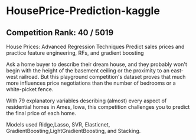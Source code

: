 # HousePrice-Prediction-kaggle
## Competition Rank: 40 / 5019


House Prices: Advanced Regression Techniques Predict sales prices and practice feature engineering, RFs, and gradient boosting


Ask a home buyer to describe their dream house, and they probably won't begin with the height of the basement ceiling or the proximity to an east-west railroad. But this playground competition's dataset proves that much more influences price negotiations than the number of bedrooms or a white-picket fence.

With 79 explanatory variables describing (almost) every aspect of residential homes in Ames, Iowa, this competition challenges you to predict the final price of each home.

Models used Ridge,Lasso, SVR, Elasticnet, GradientBoosting,LightGradientBoosting, and Stacking.
